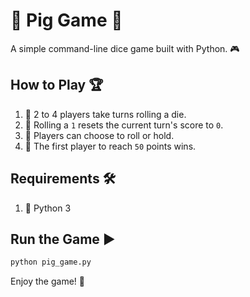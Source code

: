 # 🎲 Pig Game 🎲

A simple command-line dice game built with Python. 🎮

## How to Play 🏆
1. 👥 2 to 4 players take turns rolling a die.
2. 🎲 Rolling a `1` resets the current turn's score to `0`.
3. 🤔 Players can choose to roll or hold.
4. 🏁 The first player to reach `50` points wins.

## Requirements 🛠️
1. 🐍 Python 3

## Run the Game ▶️
```sh
python pig_game.py
```

Enjoy the game! 🎉

